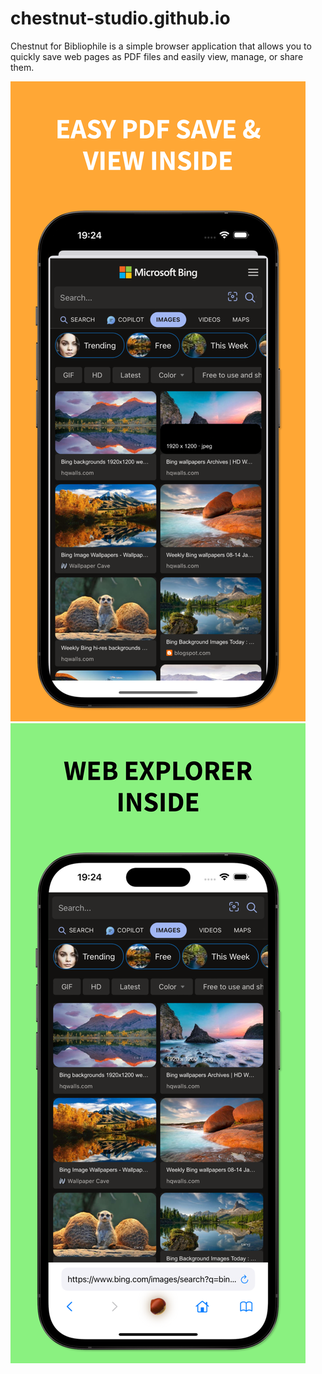 # chestnut-studio.github.io

Chestnut for Bibliophile is a simple browser application that allows you to quickly save web pages as PDF files and easily view, manage, or share them.

![image1](01.png)
![image2](02.png)
